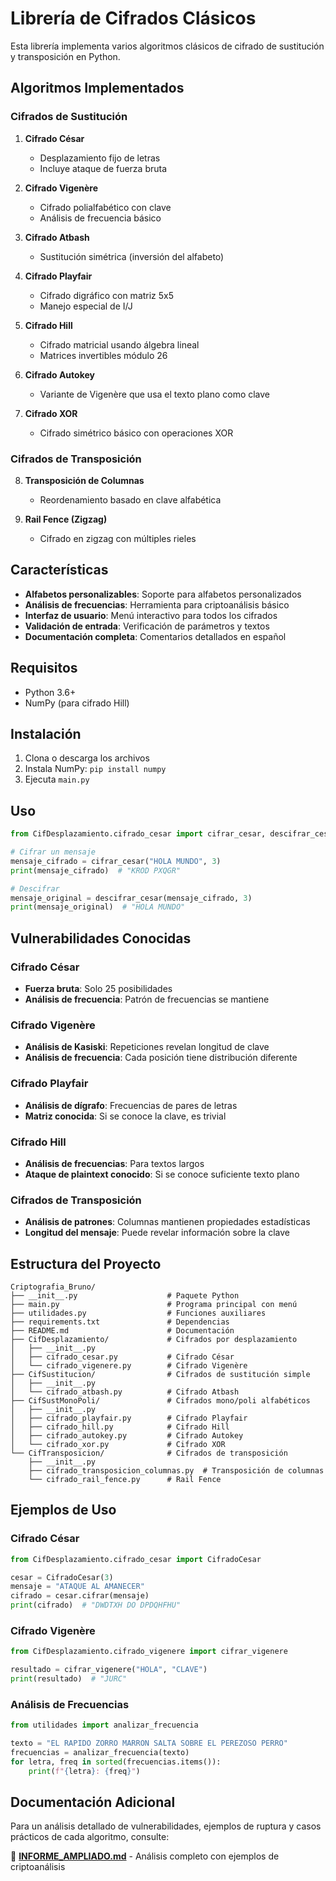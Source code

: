 # Librería de Cifrados Clásicos

Esta librería implementa varios algoritmos clásicos de cifrado de sustitución y transposición en Python.

## Algoritmos Implementados

### Cifrados de Sustitución

1. **Cifrado César**
   - Desplazamiento fijo de letras
   - Incluye ataque de fuerza bruta

2. **Cifrado Vigenère**
   - Cifrado polialfabético con clave
   - Análisis de frecuencia básico

3. **Cifrado Atbash**
   - Sustitución simétrica (inversión del alfabeto)

4. **Cifrado Playfair**
   - Cifrado digráfico con matriz 5x5
   - Manejo especial de I/J

5. **Cifrado Hill**
   - Cifrado matricial usando álgebra lineal
   - Matrices invertibles módulo 26

6. **Cifrado Autokey**
   - Variante de Vigenère que usa el texto plano como clave

7. **Cifrado XOR**
   - Cifrado simétrico básico con operaciones XOR

### Cifrados de Transposición

8. **Transposición de Columnas**
   - Reordenamiento basado en clave alfabética

9. **Rail Fence (Zigzag)**
   - Cifrado en zigzag con múltiples rieles

## Características

- **Alfabetos personalizables**: Soporte para alfabetos personalizados
- **Análisis de frecuencias**: Herramienta para criptoanálisis básico
- **Interfaz de usuario**: Menú interactivo para todos los cifrados
- **Validación de entrada**: Verificación de parámetros y textos
- **Documentación completa**: Comentarios detallados en español

## Requisitos

- Python 3.6+
- NumPy (para cifrado Hill)

## Instalación

1. Clona o descarga los archivos
2. Instala NumPy: `pip install numpy`
3. Ejecuta `main.py`

## Uso

```python
from CifDesplazamiento.cifrado_cesar import cifrar_cesar, descifrar_cesar

# Cifrar un mensaje
mensaje_cifrado = cifrar_cesar("HOLA MUNDO", 3)
print(mensaje_cifrado)  # "KROD PXQGR"

# Descifrar
mensaje_original = descifrar_cesar(mensaje_cifrado, 3)
print(mensaje_original)  # "HOLA MUNDO"
```

## Vulnerabilidades Conocidas

### Cifrado César
- **Fuerza bruta**: Solo 25 posibilidades
- **Análisis de frecuencia**: Patrón de frecuencias se mantiene

### Cifrado Vigenère
- **Análisis de Kasiski**: Repeticiones revelan longitud de clave
- **Análisis de frecuencia**: Cada posición tiene distribución diferente

### Cifrado Playfair
- **Análisis de dígrafo**: Frecuencias de pares de letras
- **Matriz conocida**: Si se conoce la clave, es trivial

### Cifrado Hill
- **Análisis de frecuencias**: Para textos largos
- **Ataque de plaintext conocido**: Si se conoce suficiente texto plano

### Cifrados de Transposición
- **Análisis de patrones**: Columnas mantienen propiedades estadísticas
- **Longitud del mensaje**: Puede revelar información sobre la clave

## Estructura del Proyecto

```
Criptografia_Bruno/
├── __init__.py                    # Paquete Python
├── main.py                        # Programa principal con menú
├── utilidades.py                  # Funciones auxiliares
├── requirements.txt               # Dependencias
├── README.md                      # Documentación
├── CifDesplazamiento/             # Cifrados por desplazamiento
│   ├── __init__.py
│   ├── cifrado_cesar.py           # Cifrado César
│   └── cifrado_vigenere.py        # Cifrado Vigenère
├── CifSustitucion/                # Cifrados de sustitución simple
│   ├── __init__.py
│   └── cifrado_atbash.py          # Cifrado Atbash
├── CifSustMonoPoli/               # Cifrados mono/poli alfabéticos
│   ├── __init__.py
│   ├── cifrado_playfair.py        # Cifrado Playfair
│   ├── cifrado_hill.py            # Cifrado Hill
│   ├── cifrado_autokey.py         # Cifrado Autokey
│   └── cifrado_xor.py             # Cifrado XOR
└── CifTransposicion/              # Cifrados de transposición
    ├── __init__.py
    ├── cifrado_transposicion_columnas.py  # Transposición de columnas
    └── cifrado_rail_fence.py      # Rail Fence
```

## Ejemplos de Uso

### Cifrado César
```python
from CifDesplazamiento.cifrado_cesar import CifradoCesar

cesar = CifradoCesar(3)
mensaje = "ATAQUE AL AMANECER"
cifrado = cesar.cifrar(mensaje)
print(cifrado)  # "DWDTXH DO DPDQHFHU"
```

### Cifrado Vigenère
```python
from CifDesplazamiento.cifrado_vigenere import cifrar_vigenere

resultado = cifrar_vigenere("HOLA", "CLAVE")
print(resultado)  # "JURC"
```

### Análisis de Frecuencias
```python
from utilidades import analizar_frecuencia

texto = "EL RAPIDO ZORRO MARRON SALTA SOBRE EL PEREZOSO PERRO"
frecuencias = analizar_frecuencia(texto)
for letra, freq in sorted(frecuencias.items()):
    print(f"{letra}: {freq}")
```

## Documentación Adicional

Para un análisis detallado de vulnerabilidades, ejemplos de ruptura y casos prácticos de cada algoritmo, consulte:

📄 **[INFORME_AMPLIADO.md](INFORME_AMPLIADO.md)** - Análisis completo con ejemplos de criptoanálisis
